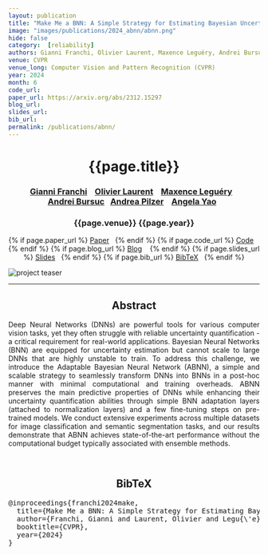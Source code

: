 ```yaml
---
layout: publication
title: "Make Me a BNN: A Simple Strategy for Estimating Bayesian Uncertainty from Pre-trained Models" 
image: "images/publications/2024_abnn/abnn.png"
hide: false
category:  [reliability]
authors: Gianni Franchi, Olivier Laurent, Maxence Leguéry, Andrei Bursuc, Andrea Pilzer, Angela Yao
venue: CVPR
venue_long: Computer Vision and Pattern Recognition (CVPR)
year: 2024
month: 6
code_url: 
paper_url: https://arxiv.org/abs/2312.15297
blog_url: 
slides_url: 
bib_url: 
permalink: /publications/abnn/
---
```


<h1 align="center"> {{page.title}} </h1>
<!-- Simple call of authors -->
<!-- <h3 align="center"> {{page.authors}} </h3> -->
<!-- Alternatively you can add links to author pages -->
<h3 align="center"> <a href="https://www.ensta-paris.fr/fr/gianni-franchi">Gianni Franchi</a> &nbsp;&nbsp; <a href="https://scholar.google.com/citations?user=RW4CQ68AAAAJ">Olivier Laurent</a> &nbsp;&nbsp; <a href="https://scholar.google.com/citations?user=RCUoocYAAAAJ&hl=en">Maxence Leguéry</a> &nbsp;&nbsp; <br>  <a href="https://abursuc.github.io/">Andrei Bursuc</a>&nbsp;&nbsp; <a href="https://scholar.google.it/citations?user=zooORRsAAAAJ&hl=en">Andrea Pilzer</a> &nbsp;&nbsp;  <a href="https://www.comp.nus.edu.sg/~ayao/">Angela Yao</a>&nbsp;&nbsp;  </h3>



<h3 align="center"> {{page.venue}} {{page.year}} </h3>

<div align="center">
  <p>
    {% if page.paper_url %}
    <a href="{{ page.paper_url }}"><i class="far fa-file-pdf"></i> Paper</a>&nbsp;&nbsp;
    {% endif %}
    {% if page.code_url %}
    <a href="{{ page.code_url }}"><i class="fab fa-github"></i> Code</a> &nbsp;&nbsp;
    {% endif %}
    {% if page.blog_url %}
    <a href="{{ page.blog_url }}"><i class="fab fa-blogger"></i> Blog</a> &nbsp;&nbsp;
    {% endif %}
    {% if page.slides_url %}
    <a href="{{ page.slides_url }}"><i class="far fa-file-pdf"></i> Slides</a>&nbsp;&nbsp;
    {% endif %}
    {% if page.bib_url %}
    <a href="{{ page.bib_url}}"><i class="far fa-file-alt"></i> BibTeX</a>&nbsp;&nbsp;
    {% endif %}
  </p>
</div>


<div class="publication-teaser">
    <img src="../../{{ page.image }}" alt="project teaser"/>
</div>

<hr>

<h2  align="center"> Abstract</h2>

<p align="justify">Deep Neural Networks (DNNs) are powerful tools for various computer vision tasks, yet they often struggle with reliable uncertainty quantification - a critical requirement for real-world applications. Bayesian Neural Networks (BNN) are equipped for uncertainty estimation but cannot scale to large DNNs that are highly unstable to train. To address this challenge, we introduce the Adaptable Bayesian Neural Network (ABNN), a simple and scalable strategy to seamlessly transform DNNs into BNNs in a post-hoc manner with minimal computational and training overheads. ABNN preserves the main predictive properties of DNNs while enhancing their uncertainty quantification abilities through simple BNN adaptation layers (attached to normalization layers) and a few fine-tuning steps on pre-trained models. We conduct extensive experiments across multiple datasets for image classification and semantic segmentation tasks, and our results demonstrate that ABNN achieves state-of-the-art performance without the computational budget typically associated with ensemble methods. </p>

<br>

<h2  align="center">BibTeX</h2>
<left>
  <pre class="bibtex-box">
@inproceedings{franchi2024make,
  title={Make Me a BNN: A Simple Strategy for Estimating Bayesian Uncertainty from Pre-trained Models},
  author={Franchi, Gianni and Laurent, Olivier and Legu{\'e}ry, Maxence and Bursuc, Andrei and Pilzer, Andrea and Yao, Angela},
  booktitle={CVPR},
  year={2024}
}
</pre>
</left>

<br>
